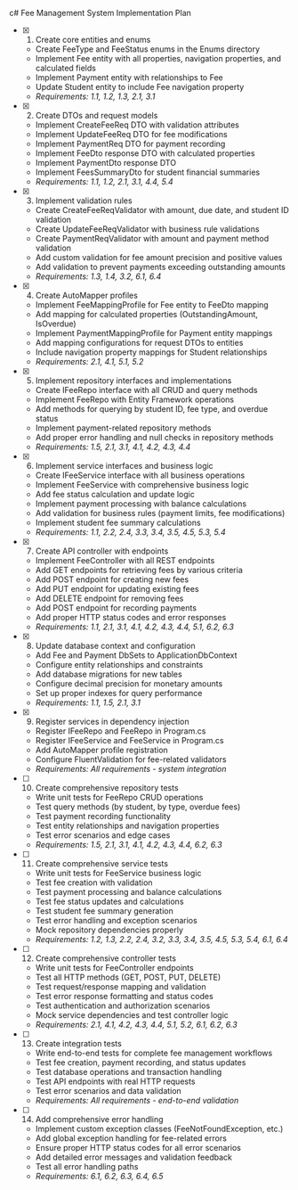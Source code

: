 c# Fee Management System Implementation Plan

- [x] 1. Create core entities and enums
  - Create FeeType and FeeStatus enums in the Enums directory
  - Implement Fee entity with all properties, navigation properties, and calculated fields
  - Implement Payment entity with relationships to Fee
  - Update Student entity to include Fee navigation property
  - _Requirements: 1.1, 1.2, 1.3, 2.1, 3.1_

- [x] 2. Create DTOs and request models
  - Implement CreateFeeReq DTO with validation attributes
  - Implement UpdateFeeReq DTO for fee modifications
  - Implement PaymentReq DTO for payment recording
  - Implement FeeDto response DTO with calculated properties
  - Implement PaymentDto response DTO
  - Implement FeesSummaryDto for student financial summaries
  - _Requirements: 1.1, 1.2, 2.1, 3.1, 4.4, 5.4_

- [x] 3. Implement validation rules
  - Create CreateFeeReqValidator with amount, due date, and student ID validation
  - Create UpdateFeeReqValidator with business rule validations
  - Create PaymentReqValidator with amount and payment method validation
  - Add custom validation for fee amount precision and positive values
  - Add validation to prevent payments exceeding outstanding amounts
  - _Requirements: 1.3, 1.4, 3.2, 6.1, 6.4_

- [x] 4. Create AutoMapper profiles
  - Implement FeeMappingProfile for Fee entity to FeeDto mapping
  - Add mapping for calculated properties (OutstandingAmount, IsOverdue)
  - Implement PaymentMappingProfile for Payment entity mappings
  - Add mapping configurations for request DTOs to entities
  - Include navigation property mappings for Student relationships
  - _Requirements: 2.1, 4.1, 5.1, 5.2_

- [x] 5. Implement repository interfaces and implementations
  - Create IFeeRepo interface with all CRUD and query methods
  - Implement FeeRepo with Entity Framework operations
  - Add methods for querying by student ID, fee type, and overdue status
  - Implement payment-related repository methods
  - Add proper error handling and null checks in repository methods
  - _Requirements: 1.5, 2.1, 3.1, 4.1, 4.2, 4.3, 4.4_

- [x] 6. Implement service interfaces and business logic
  - Create IFeeService interface with all business operations
  - Implement FeeService with comprehensive business logic
  - Add fee status calculation and update logic
  - Implement payment processing with balance calculations
  - Add validation for business rules (payment limits, fee modifications)
  - Implement student fee summary calculations
  - _Requirements: 1.1, 2.2, 2.4, 3.3, 3.4, 3.5, 4.5, 5.3, 5.4_

- [x] 7. Create API controller with endpoints
  - Implement FeeController with all REST endpoints
  - Add GET endpoints for retrieving fees by various criteria
  - Add POST endpoint for creating new fees
  - Add PUT endpoint for updating existing fees
  - Add DELETE endpoint for removing fees
  - Add POST endpoint for recording payments
  - Add proper HTTP status codes and error responses
  - _Requirements: 1.1, 2.1, 3.1, 4.1, 4.2, 4.3, 4.4, 5.1, 6.2, 6.3_

- [x] 8. Update database context and configuration
  - Add Fee and Payment DbSets to ApplicationDbContext
  - Configure entity relationships and constraints
  - Add database migrations for new tables
  - Configure decimal precision for monetary amounts
  - Set up proper indexes for query performance
  - _Requirements: 1.1, 1.5, 2.1, 3.1_

- [x] 9. Register services in dependency injection
  - Register IFeeRepo and FeeRepo in Program.cs
  - Register IFeeService and FeeService in Program.cs
  - Add AutoMapper profile registration
  - Configure FluentValidation for fee-related validators
  - _Requirements: All requirements - system integration_

- [ ] 10. Create comprehensive repository tests
  - Write unit tests for FeeRepo CRUD operations
  - Test query methods (by student, by type, overdue fees)
  - Test payment recording functionality
  - Test entity relationships and navigation properties
  - Test error scenarios and edge cases
  - _Requirements: 1.5, 2.1, 3.1, 4.1, 4.2, 4.3, 4.4, 6.2, 6.3_

- [ ] 11. Create comprehensive service tests
  - Write unit tests for FeeService business logic
  - Test fee creation with validation
  - Test payment processing and balance calculations
  - Test fee status updates and calculations
  - Test student fee summary generation
  - Test error handling and exception scenarios
  - Mock repository dependencies properly
  - _Requirements: 1.2, 1.3, 2.2, 2.4, 3.2, 3.3, 3.4, 3.5, 4.5, 5.3, 5.4, 6.1, 6.4_

- [ ] 12. Create comprehensive controller tests
  - Write unit tests for FeeController endpoints
  - Test all HTTP methods (GET, POST, PUT, DELETE)
  - Test request/response mapping and validation
  - Test error response formatting and status codes
  - Test authentication and authorization scenarios
  - Mock service dependencies and test controller logic
  - _Requirements: 2.1, 4.1, 4.2, 4.3, 4.4, 5.1, 5.2, 6.1, 6.2, 6.3_

- [ ] 13. Create integration tests
  - Write end-to-end tests for complete fee management workflows
  - Test fee creation, payment recording, and status updates
  - Test database operations and transaction handling
  - Test API endpoints with real HTTP requests
  - Test error scenarios and data validation
  - _Requirements: All requirements - end-to-end validation_

- [ ] 14. Add comprehensive error handling
  - Implement custom exception classes (FeeNotFoundException, etc.)
  - Add global exception handling for fee-related errors
  - Ensure proper HTTP status codes for all error scenarios
  - Add detailed error messages and validation feedback
  - Test all error handling paths
  - _Requirements: 6.1, 6.2, 6.3, 6.4, 6.5_